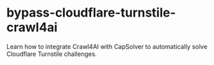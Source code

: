 # bypass-cloudflare-turnstile-crawl4ai
Learn how to integrate Crawl4AI with CapSolver to automatically solve Cloudflare Turnstile challenges.
